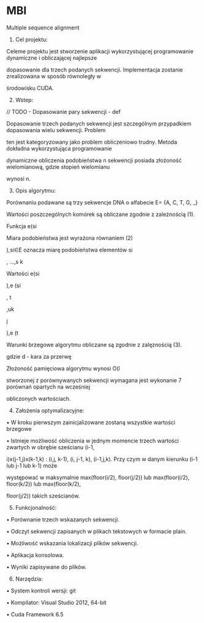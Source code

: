 MBI
===

Multiple sequence alignment

1. Cel projektu:

Celeme projektu jest stworzenie aplikacji wykorzystującej programowanie dynamiczne i obliczającej najlepsze 

dopasowanie dla trzech podanych sekwencji. Implementacja zostanie zrealizowana w sposób równoległy w 

środowisku CUDA.

2. Wstep:

// TODO - Dopasowanie pary sekwencji - def

Dopasowanie trzech podanych sekwencji jest szczególnym przypadkiem dopasowania wielu sekwencji. Problem

ten jest kategoryzowany jako problem obliczeniowo trudny. Metoda dokładna wykorzystująca programowanie 

dynamiczne obliczenia podobieństwa n sekwencji posiada złożoność wielomianową, gdzie stopień wielomianu 

wynosi n. 

3. Opis algorytmu:

Porównaniu podawane są trzy sekwencje DNA o alfabecie E= {A, C, T, G, _}

Wartości poszczególnych komórek są obliczane zgodnie z zależnością (1).

Funkcja e(si

Miara podobieństwa jest wyrażona równaniem (2) 

),si∈E oznacza miarę podobieństwa elementów si

, ...,s k

Wartości e(si

),e (si

, t

,uk

j

),e (t

Warunki brzegowe algorytmu obliczane są zgodnie z zalęznością (3).

gdzie d - kara za przerwę

Złożoność pamięciowa algorytmu wynosi O(l

stworzonej z porównywanych sekwencji wymagana jest wykonanie 7 porównań opartych na wcześniej 

obliczonych wartościach. 

4. Założenia optymalizacyjne:

• W kroku pierwszym zainicjalizowane zostaną wszystkie wartości brzegowe

• Istnieje możliwość obliczenia w jednym momencie trzech wartości zwartych w obrębie sześcianu (i-1, 

i)x(j-1,j)x(k-1,k) : (i,j, k-1), (i, j-1, k), (i-1,j,k). Przy czym w danym kierunku (i-1 lub j-1 lub k-1) może 

występować w maksymalnie max(floor(i/2), floor(j/2)) lub max(floor(i/2), floor(k/2)) lub max(floor(k/2), 

floor(j/2)) takich sześcianów.

5. Funkcjonalność:

• Porównanie trzech wskazanych sekwencji.

• Odczyt sekwencji zapisanych w plikach tekstowych w formacie plain.

• Możliwość wskazania lokalizacji plików sekwencji. 

• Aplikacja konsolowa.

• Wyniki zapisywane do plików.

6. Narzędzia:

• System kontroli wersji: git

• Kompilator: Visual Studio 2012, 64-bit

• Cuda Framework 6.5
